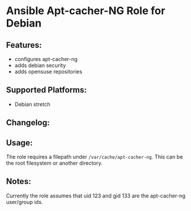 Ansible Apt-cacher-NG Role for Debian
===========================

Features:
---------
* configures apt-cacher-ng
* adds debian security
* adds opensuse repositories

Supported Platforms:
--------------------
- Debian stretch

Changelog:
----------

Usage:
------
The role requires a filepath under `/var/cache/apt-cacher-ng`. This can be the root
filesystem or another directory.  

Notes: 
------
Currently the role assumes that uid 123 and gid 133 are the apt-cacher-ng user/group ids.

